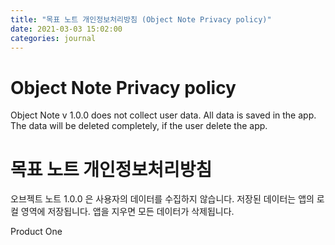 ```yaml
---
title: "목표 노트 개인정보처리방침 (Object Note Privacy policy)"
date: 2021-03-03 15:02:00
categories: journal
---
```


# Object Note Privacy policy

Object Note v 1.0.0 does not collect user data. All data is saved in the app. The data will be deleted completely, if the user delete the app.

# 목표 노트 개인정보처리방침

오브젝트 노트 1.0.0 은 사용자의 데이터를 수집하지 않습니다. 저장된 데이터는 앱의 로컬 영역에 저장됩니다. 앱을 지우면 모든 데이터가 삭제됩니다.

Product One
